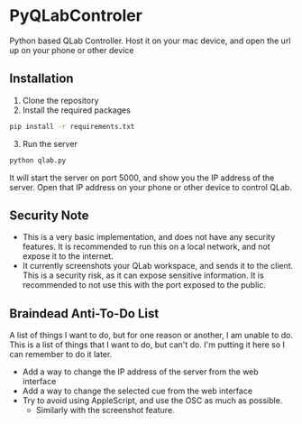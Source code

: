 # PyQLabControler
 Python based QLab Controller. Host it on your mac device, and open the url up on your phone or other device

## Installation
1. Clone the repository
2. Install the required packages
```bash
pip install -r requirements.txt
```
3. Run the server
```bash
python qlab.py
```
It will start the server on port 5000, and show you the IP address of the server. Open that IP address on your phone or other device to control QLab.

## Security Note
- This is a very basic implementation, and does not have any security features. It is recommended to run this on a local network, and not expose it to the internet.
- It currently  screenshots your QLab workspace, and sends it to the client. This is a security risk, as it can expose sensitive information. It is recommended to not use this with the port exposed to the public.


## Braindead Anti-To-Do List
A list of things I want to do, but for one reason or another, I am unable to do. This is a list of things that I want to do, but can't do. I'm putting it here so I can remember to do it later.

- Add a way to change the IP address of the server from the web interface
- Add a way to change the selected cue from the web interface
- Try to avoid using AppleScript, and use the OSC as much as possible. 
  - Similarly with the screenshot feature.
